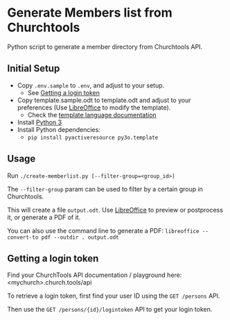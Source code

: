 # Generate Members list from Churchtools

Python script to generate a member directory from Churchtools API.

## Initial Setup

* Copy `.env.sample` to `.env`, and adjust to your setup.
  * See [Getting a login token](#getting-a-login-token)
* Copy template.sample.odt to template.odt and adjust to your preferences (Use [LibreOffice](https://www.libreoffice.org/) to modify the template).
  * Check the [template language documentation](https://py3otemplate.readthedocs.io/)
* Install [Python 3](https://www.python.org/)
* Install Python dependencies:
  * `pip install pyactiveresource py3o.template`

## Usage

Run `./create-memberlist.py [--filter-group=<group_id>]`

The `--filter-group` param can be used to filter by a certain group in Churchtools.

This will create a file `output.odt`. Use [LibreOffice](https://www.libreoffice.org/) to preview or postprocess it, or generate a PDF of it.

You can also use the command line to generate a PDF: `libreoffice --convert-to pdf --outdir . output.odt`

## Getting a login token

Find your ChurchTools API documentation / playground here: \<mychurch\>.church.tools/api

To retrieve a login token, first find your user ID using the `GET /persons` API.

Then use the `GET /persons/{id}/logintoken` API to get your login token.